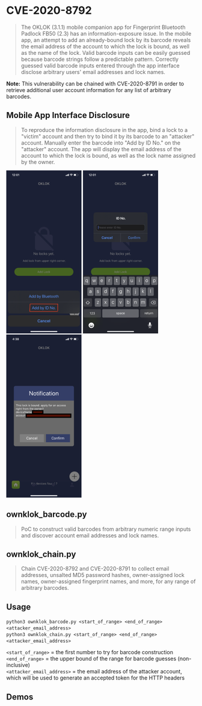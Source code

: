 # CVE-2020-8792
>The OKLOK (3.1.1) mobile companion app for Fingerprint Bluetooth Padlock FB50 (2.3) has an information-exposure issue. In the mobile app, an attempt to add an already-bound lock by its barcode reveals the email address of the account to which the lock is bound, as well as the name of the lock. Valid barcode inputs can be easily guessed because barcode strings follow a predictable pattern. Correctly guessed valid barcode inputs entered through the app interface disclose arbitrary users' email addresses and lock names. 

**Note:** This vulnerability can be chained with CVE-2020-8791 in order to retrieve additional user account information for any list of arbitrary barcodes.

## Mobile App Interface Disclosure
>To reproduce the information disclosure in the app, bind a lock to a "victim" account and then try to bind it by its barcode to an "attacker" account. Manually enter the barcode into "Add by ID No." on the "attacker" account. The app will display the email address of the account to which the lock is bound, as well as the lock name assigned by the owner.

<img src=../screenshots/mobile_app_info_disclosure_step1.PNG width="200"/>
<img src=../screenshots/mobile_app_info_disclosure_step2.PNG width="200"/>
<img src=../screenshots/mobile_app_info_disclosure_step3.PNG width="200"/>

## ownklok_barcode.py
>PoC to construct valid barcodes from arbitrary numeric range inputs and discover account email addresses and lock names.

## ownklok_chain.py
>Chain CVE-2020-8792 and CVE-2020-8791 to collect email addresses, unsalted MD5 password hashes, owner-assigned lock names, owner-assigned fingerprint names, and more, for any range of arbitrary barcodes.

## Usage
```python3 ownklok_barcode.py <start_of_range> <end_of_range> <attacker_email_address>``` <br/>
```python3 ownklok_chain.py <start_of_range> <end_of_range> <attacker_email_address>```

`<start_of_range>` = the first number to try for barcode construction <br/>
`<end_of_range>` = the upper bound of the range for barcode guesses (non-inclusive) <br/>
`<attacker_email_address>` = the email address of the attacker account, which will be used to generate an accepted token for the HTTP headers

## Demos
